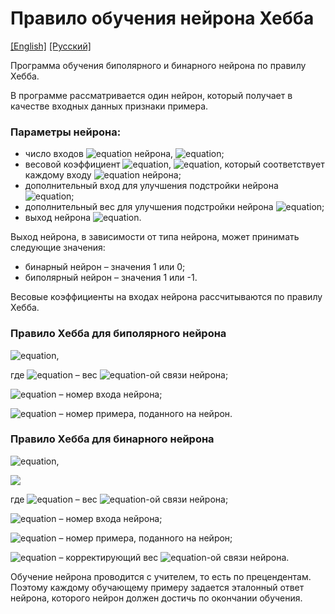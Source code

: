 # Правило обучения нейрона Хебба
[[English]](README.md) [[Русский]](README.ru.md)

Программа обучения биполярного и бинарного нейрона по правилу Хебба.

В программе рассматривается один нейрон, который получает в качестве входных данных признаки примера.

### Параметры нейрона:
- число входов ![equation](https://latex.codecogs.com/svg.image?x_{i}) нейрона, ![equation](https://latex.codecogs.com/svg.image?i=1,...,n);
- весовой коэффициент ![equation](https://latex.codecogs.com/svg.image?w_{i}), ![equation](https://latex.codecogs.com/svg.image?i=1,...,n), который соответствует каждому входу ![equation](https://latex.codecogs.com/svg.image?x_{i}) нейрона;
- дополнительный вход для улучшения подстройки нейрона ![equation](https://latex.codecogs.com/svg.image?x_{0});
- дополнительный вес для улучшения подстройки нейрона ![equation](https://latex.codecogs.com/svg.image?w_{0});
- выход нейрона ![equation](https://latex.codecogs.com/svg.image?y).

Выход нейрона, в зависимости от типа нейрона, может принимать следующие значения:
- бинарный нейрон – значения 1 или 0;
- биполярный нейрон – значения 1 или -1.

Весовые коэффициенты на входах нейрона рассчитываются по правилу Хебба.

### Правило Хебба для биполярного нейрона

![equation](https://latex.codecogs.com/svg.image?w_{i}=w_{i}&plus;x_{i}^{k}y,i=0,...n),

где ![equation](https://latex.codecogs.com/svg.image?w_{i}) – вес ![equation](https://latex.codecogs.com/svg.image?i)-ой связи нейрона;

![equation](https://latex.codecogs.com/svg.image?i) – номер входа нейрона;

![equation](https://latex.codecogs.com/svg.image?k) – номер примера, поданного на нейрон.

### Правило Хебба для бинарного нейрона

![equation](https://latex.codecogs.com/svg.image?w_{i}=w_{i}&plus;\partial_{i},i=0,...,n),

<img src="https://latex.codecogs.com/svg.image?\partial_{i}=\begin{Bmatrix}1,if\;x_{i}^{k}y=1&space;\\0,if\;x_{i}^{k}=0&space;\\-1,if\;(x_{i}^{k}\neq0)\&(y=0)\end{Bmatrix}" />

где ![equation](https://latex.codecogs.com/svg.image?w_{i}) – вес ![equation](https://latex.codecogs.com/svg.image?i)-ой связи нейрона;

![equation](https://latex.codecogs.com/svg.image?i) – номер входа нейрона;

![equation](https://latex.codecogs.com/svg.image?k) – номер примера, поданного на нейрон;

![equation](https://latex.codecogs.com/svg.image?\partial_{i}) – корректирующий вес ![equation](https://latex.codecogs.com/svg.image?i)-ой связи нейрона.

Обучение нейрона проводится с учителем, то есть по прецендентам. Поэтому каждому обучающему примеру задается эталонный ответ нейрона, которого нейрон должен достичь по окончании обучения.
